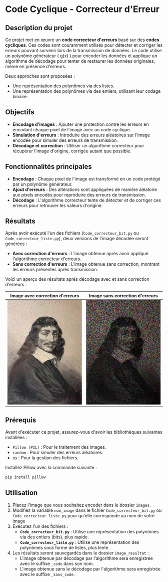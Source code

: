 # Code Cyclique - Correcteur d'Erreur

## Description du projet

Ce projet met en œuvre un **code correcteur d'erreurs** basé sur des **codes cycliques**. Ces codes sont couramment utilisés pour détecter et corriger les erreurs pouvant survenir lors de la transmission de données. Le code utilise un polynôme générateur \( g(x) \) pour encoder les données et applique un algorithme de décodage pour tenter de restaurer les données originales, même en présence d'erreurs.  

Deux approches sont proposées :
- Une représentation des polynômes via des listes.
- Une représentation des polynômes via des entiers, utilisant leur codage binaire.

## Objectifs

- **Encodage d'images** : Ajouter une protection contre les erreurs en encodant chaque pixel de l'image avec un code cyclique.
- **Simulation d'erreurs** : Introduire des erreurs aléatoires sur l'image encodée pour simuler des erreurs de transmission.
- **Décodage et correction** : Utiliser un algorithme correcteur pour récupérer l'image d'origine, corrigée autant que possible.

## Fonctionnalités principales

- **Encodage** : Chaque pixel de l'image est transformé en un code protégé par un polynôme générateur.
- **Ajout d'erreurs** : Des altérations sont appliquées de manière aléatoire aux pixels encodés pour reproduire des erreurs de transmission.
- **Décodage** : L'algorithme correcteur tente de détecter et de corriger ces erreurs pour retrouver les valeurs d'origine.

## Résultats

Après avoir exécuté l'un des fichiers (`Code_correcteur_bit.py` ou `Code_correcteur_liste.py`), deux versions de l'image décodée seront générées :

- **Avec correction d'erreurs** : L'image obtenue après avoir appliqué l'algorithme correcteur d'erreurs.
- **Sans correction d'erreurs** : L'image obtenue sans correction, montrant les erreurs présentes après transmission.

Voici un aperçu des résultats après décodage avec et sans correction d'erreurs :

| Image avec correction d'erreurs | Image sans correction d'erreurs |
|:-------------------------------:|:-------------------------------:|
| ![Image avec correction d'erreurs](image_resultat/descartes_code.jpg) | ![Image sans correction d'erreurs](image_resultat/descartes_sans_code.jpg) |

## Prérequis

Avant d'exécuter ce projet, assurez-vous d'avoir les bibliothèques suivantes installées :  

- `Pillow (PIL)` : Pour le traitement des images.  
- `random` : Pour simuler des erreurs aléatoires.  
- `os` : Pour la gestion des fichiers.  

Installez Pillow avec la commande suivante :  

```bash
pip install pillow
```

## Utilisation

1. Placez l'image que vous souhaitez encoder dans le dossier `images`.  
2. Modifiez la variable `nom_image` dans le fichier `Code_correcteur_bit.py` ou `Code_correcteur_liste.py` pour qu'elle corresponde au nom de votre image  
3. Exécutez l'un des fichiers :  
   - **`Code_correcteur_bit.py`** : Utilise une représentation des polynômes via des entiers (bits), plus rapide.  
   - **`Code_correcteur_liste.py`** : Utilise une représentation des polynômes sous forme de listes, plus lente.  
4. Les résultats seront sauvegardés dans le dossier `image_resultat` :  
   - L'image obtenue par décodage par l'algorithme sera enregistrée avec le suffixe `_code` dans son nom.  
   - L'image obtenue sans le décodage par l'algorithme sera enregistrée avec le suffixe `_sans_code`.

